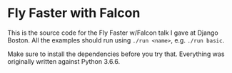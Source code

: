 # Fly Faster with Falcon

This is the source code for the Fly Faster w/Falcon talk I gave at Django
Boston. All the examples should run using `./run <name>`, e.g. `./run basic`.

Make sure to install the dependencies before you try that. Everything was
originally written against Python 3.6.6.
